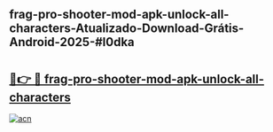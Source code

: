 ## frag-pro-shooter-mod-apk-unlock-all-characters-Atualizado-Download-Grátis-Android-2025-#l0dka

# <h2><a href="https://ainizakaria.my?title=frag-pro-shooter-mod-apk-unlock-all-characters&ref=20M">🔗👉 🔴 frag-pro-shooter-mod-apk-unlock-all-characters</a></h2>

[![acn](https://github.com/user-attachments/assets/0f9c940e-d8b0-45ae-aac7-cd30a18b3e1c)](https://ainizakaria.my?title=frag-pro-shooter-mod-apk-unlock-all-characters&ref=20M)

